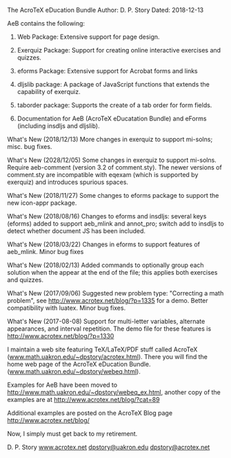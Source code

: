 The AcroTeX eDucation Bundle 
Author: D. P. Story 
Dated: 2018-12-13

AeB contains the following:

1) Web Package: Extensive support for page design.

2) Exerquiz Package: Support for creating online interactive exercises and
   quizzes.

3) eforms Package: Extensive support for Acrobat forms and links

4) dljslib package: A package of JavaScript functions that extends the
    capability of exerquiz.

5) taborder package: Supports the create of a tab order for form fields.

6) Documentation for AeB (AcroTeX eDucatation Bundle) and eForms
    (including insdljs and dljslib).

What's New (2018/12/13) More changes in exerquiz to support mi-solns; misc. bug fixes.

What's New (2028/12/05) Some changes in exerquiz to support mi-solns. Require aeb-comment
(version 3.2 of comment.sty). The newer versions of comment.sty are incompatible with
eqexam (which is supported by exerquiz) and introduces spurious spaces.

What's New (2018/11/27) Some changes to eforms package to support the new icon-appr
package.

What's New (2018/08/16) Changes to eforms and insdljs: several keys (eforms) added to
support aeb_mlink and annot_pro; switch add to insdljs to detect whether document JS
has been included.

What's New (2018/03/22) Changes in eforms to support features of aeb_mlink. Minor bug fixes

What's New (2018/02/13) Added commands to optionally group each solution when the appear
at the end of the file; this applies both exercises and quizzes.

What's New (2017/09/06) Suggested new problem type: "Correcting a math problem", see
http://www.acrotex.net/blog/?p=1335 for a demo. Better compatibility with luatex. Minor
bug fixes.

What's New (2017-08-08) Support for multi-letter variables, alternate appearances,
and interval repetition. The demo file for these features is
http://www.acrotex.net/blog/?p=1330

I maintain a web site featuring TeX/LaTeX/PDF stuff called
AcroTeX (www.math.uakron.edu/~dpstory/acrotex.html).  There you
will find the home web page of the AcroTeX eDucation Bundle.
(www.math.uakron.edu/~dpstory/webeq.html).

Examples for AeB have been moved to
http://www.math.uakron.edu/~dpstory/webeq_ex.html, another copy
of the examples are at
http://www.acrotex.net/blog/?cat=89

Additional examples are posted on the AcroTeX Blog page
http://www.acrotex.net/blog/

Now, I simply must get back to my retirement.

D. P. Story
www.acrotex.net
dpstory@uakron.edu
dpstory@acrotex.net
